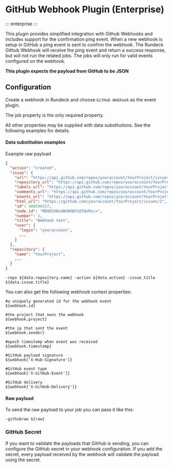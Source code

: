 # GitHub Webhook Plugin (Enterprise)
::: enterprise
:::

This plugin provides simplified integration with Github Webhooks and includes support for the confirmation ping event.  When a new webhook is setup in GitHub a ping event is sent to confirm the webhook.  The Rundeck Github Webhook will receive the ping event and return a success response, but will not run the related jobs.  The jobs will only run for valid events configured on the webhook.

**This plugin expects the payload from GitHub to be JSON**

## Configuration

Create a webhook in Rundeck and choose `GitHub Webhook` as the event plugin.

The job property is the only required property.

All other properties may be supplied with data substitutions. See the following examples for details.

#### Data substitution examples

Example raw payload
```json
{
  "action": "created",
  "issue": {
    "url": "https://api.github.com/repos/youraccount/YourProject/issues/1",
    "repository_url": "https://api.github.com/repos/youraccount/YourProject",
    "labels_url": "https://api.github.com/repos/youraccount/YourProject/issues/1/labels{/name}",
    "comments_url": "https://api.github.com/repos/youraccount/YourProject/issues/1/comments",
    "events_url": "https://api.github.com/repos/youraccount/YourProject/issues/1/events",
    "html_url": "https://github.com/youraccount/YourProject/issues/1",
    "id": 486590337,
    "node_id": "MDU6SXNzdWU0ODY1OTAzMzc=",
    "number": 1,
    "title": "Webhook test",
    "user": {
      "login": "youraccount",
      ...
    }
  },
  "repository": {
    "name": "YourProject",
    ...
  }   
}
```

`-repo ${data.repository.name} -action ${data.action} -issue_title ${data.issue.title}`

You can also get the following webhook context properties:
```code
#a uniquely generated id for the webhook event
${webhook.id}

#the project that owns the webhook
${webhook.project}

#the ip that sent the event
${webhook.sender}

#epoch timestamp when event was received
${webhook.timestamp}

#GitHub payload signature
${webhook['X-Hub-Signature']}

#GitHub event type
${webhook['X-GitHub-Event']}

#GitHub delivery
${webhook['X-GitHub-Delivery']}
```

#### Raw payload

To send the raw payload to your job you can pass it like this:

```-githubraw ${raw}```

### GitHub Secret

If you want to validate the payloads that GitHub is sending, you can configure the GitHub
secret in your webhook configuration. If you add the secret, every payload received by the
webhook will validate the payload using the secret.
